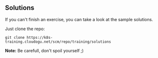 ## Solutions

If you can't finish an exercise, you can take a look at the sample solutions.

Just clone the repo: 

```
git clone https://k8s-training.cloudogu.net/scm/repo/training/solutions
```

**Note:**
Be carefull, don't spoil yourself ;)